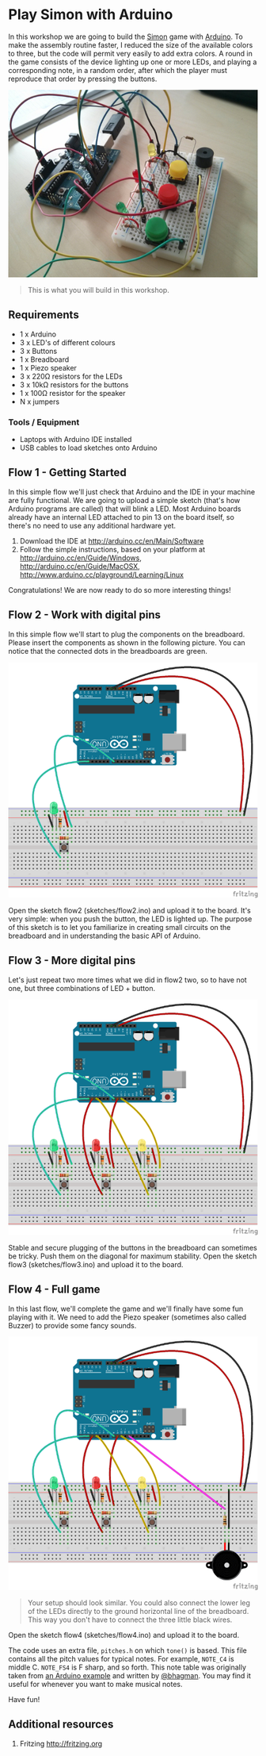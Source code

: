 # Play Simon with Arduino

In this workshop we are going to build the [Simon](http://en.wikipedia.org/wiki/Simon_(game)) game with [Arduino](https://ardunio.cc). To make the assembly routine faster, I reduced the size of the available colors to three, but the code will permit very easily to add extra colors.
A round in the game consists of the device lighting up one or more LEDs, and playing a corresponding note, in a random order, after which the player must reproduce that order by pressing the buttons. 

![](images/simon_s.jpg)

>This is what you will build in this workshop.

## Requirements

- 1 x Arduino
- 3 x LED's of different colours
- 3 x Buttons
- 1 x Breadboard
- 1 x Piezo speaker
- 3 x 220Ω resistors for the LEDs
- 3 x 10kΩ resistors for the buttons
- 1 x 100Ω resistor for the speaker
- N x jumpers

### Tools / Equipment

- Laptops with Arduino IDE installed
- USB cables to load sketches onto Arduino

## Flow 1 - Getting Started

In this simple flow we'll just check that Arduino and the IDE in your machine are fully functional. We are going to upload a simple sketch (that's how Arduino programs are called) that will blink a LED.
Most Arduino boards already have an internal LED attached to pin 13 on the board itself, so there's no need to use any additional hardware yet.

1. Download the IDE at <http://arduino.cc/en/Main/Software>
2. Follow the simple instructions, based on your platform at <http://arduino.cc/en/Guide/Windows>, <http://arduino.cc/en/Guide/MacOSX>, <http://www.arduino.cc/playground/Learning/Linux>

Congratulations! We are now ready to do so more interesting things!

## Flow 2 - Work with digital pins

In this simple flow we'll start to plug the components on the breadboard. Please insert the components as shown in the following picture. You can notice that the connected dots in the breadboards are green. 

![](images/flow2.png)

Open the sketch flow2 (sketches/flow2.ino) and upload it to the board. It's very simple: when you push the button, the LED is lighted up. The purpose of this sketch is to let you familiarize in creating small circuits on the breadboard and in understanding the basic API of Arduino.

## Flow 3 - More digital pins

Let's just repeat two more times what we did in flow2 two, so to have not one, but three combinations of LED + button.

![](images/flow3.png)

Stable and secure plugging of the buttons in the breadboard can sometimes be tricky. Push them on the diagonal for maximum stability.
Open the sketch flow3 (sketches/flow3.ino) and upload it to the board.

## Flow 4 - Full game

In this last flow, we'll complete the game and we'll finally have some fun playing with it.
We need to add the Piezo speaker (sometimes also called Buzzer) to provide some fancy sounds.

![](images/flow4.png)

> Your setup should look similar. You could also connect the lower leg of the LEDs directly to the ground horizontal line of the breadboard. This way you don't have to connect the three little black wires.

Open the sketch flow4 (sketches/flow4.ino) and upload it to the board.

The code uses an extra file, `pitches.h` on which `tone()` is based. This file contains all the pitch values for typical notes. For example, `NOTE_C4` is middle C. `NOTE_FS4` is F sharp, and so forth. This note table was originally taken from [an Arduino example](http://arduino.cc/en/Reference/Tone) and written by [@bhagman](https://github.com/bhagman). You may find it useful for whenever you want to make musical notes.

Have fun!

## Additional resources

1. Fritzing <http://fritzing.org>
